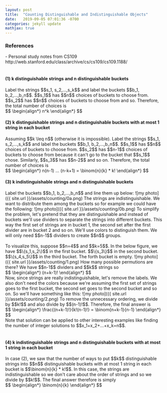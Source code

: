 ```yaml
---
layout: post
title:  "Counting Distinguishable and Indistinguishable Objects"
date:   2019-09-05 07:01:36 -0700
categories: jekyll update
mathjax: true
---
```

<h3>References</h3>
- Personal study notes from CS109 http://web.stanford.edu/class/archive/cs/cs109/cs109.1188/
<br>
<br>
<!------------------------------------------------------------------------------------>
<h4><b>(1) k distinguishable strings and n distinguishable buckets</b></h4>
Label the strings $$s_1, s_2,...,s_k$$ and label the buckets $$b_1, b_2,...,b_n$$. $$s_1$$ has $$n$$ choices of buckets to choose from. $$s_2$$ has $$n$$ choices of buckets to choose from and so. Therefore, the total number of choices is
<div center>
$$
\begin{align*}
n^k
\end{align*}
$$
</div>
<!------------------------------------------------------------------------------------>
<h4><b>(2) k distinguishable strings and n distinguishable buckets with at most 1 string in each bucket</b></h4>
Assuming $$k \leq n$$ (otherwise it is impossible). Label the strings $$s_1, s_2,...,s_k$$ and label the buckets $$b_1, b_2,...,b_n$$. $$s_1$$ has $$n$$ choices of buckets to choose from. $$s_2$$ has $$n-1$$ choices of buckets to choose from because it can't go to the bucket that $$s_1$$ chose. Similarly, $$s_3$$ has $$n-2$$ and so on. Therefore, the total number of choices is
<div center>
$$
\begin{align*}
n(n-1) ... (n-k+1) = \binom{n}{k} * k!
\end{align*}
$$
</div>
<!------------------------------------------------------------------------------------>
<h4><b>(3) k indistinguishable strings and n distinguishable buckets</b></h4>
Label the buckets $$b_1, b_2,...,b_n$$ and line them up below:
![my photo]({{ site.url }}/assets/counting/0a.png)
The strings are indistinguishable. We want to distribute them among the buckets so for example we could have the following:
![my photo]({{ site.url }}/assets/counting/0b.png)
To simplify the problem, let's pretend that they are distinguishable and instead of buckets we'll use dividers to separate the strings into different buckets. This way the first set of strings are in bucket 1, the second set after the first divider are in bucket 2 and so on. We'll use colors to distinguish them. We will only need $$n-1$$ dividers to create $$n$$ groups.
<br>
<br>
To visualize this, suppose $$n=4$$ and $$k=5$$. In the below figure, we have $$\{s_1,s_2\}$$ in the first bucket. $$\{s_3\}$$ in the second bucket. $$\{s_4,s_5\}$$ in the third bucket. The forth bucket is empty.
![my photo]({{ site.url }}/assets/counting/1.png)
How many possible permutions are there? We have $$n-1$$ dividers and $$k$$ strings so
<div center>
$$
\begin{align*}
(n+k-1)!
\end{align*}
$$
</div>
Now, since strings are really indistinguishable, let's remove the labels. We also don't need the colors because we're assuming the first set of strings goes to the first bucket, the second set goes to the second bucket and so on. So we'll have something like this:
![my photo]({{ site.url }}/assets/counting/2.png)
To remove the unnecessary ordering, we divide by $$k!$$ and also divide by $$(n-1)!$$. Therefore, the final answer is
<div center>
$$
\begin{align*}
\frac{(n+k-1)!}{k!(n-1)!} = \binom{n+k-1}{n-1}
\end{align*}
$$
</div>
Note that solution can be applied to other interesting examples like finding the number of integer solutions to $$x_1+x_2+...+x_k=n$$.
<br>
<br>
<!------------------------------------------------------------------------------------>
<h4><b>(4) k indistinguishable strings and n distinguishable buckets with at most 1 string in each bucket</b></h4>
In case (2), we saw that the number of ways to put $$k$$ distinguishable strings into $$n$$ distinguishable buckets with at most 1 string in each bucket is $$\binom{n}{k} * k!$$. In this case, the strings are indistinguishable so we don't care about the order of strings and so we divide by $$k!$$. The final answer therefore is simply
<div center>
$$
\begin{align*}
\binom{n}{k}
\end{align*}
$$
</div>
<br>














